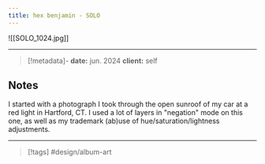 ```yaml
---
title: hex benjamin - SOLO
---
```

![[SOLO_1024.jpg]]

---
> [!metadata]-
> **date:** jun. 2024
> **client:** self
## Notes
I started with a photograph I took through the open sunroof of my car at a red light in Hartford, CT. I used a lot of layers in "negation" mode on this one, as well as my trademark (ab)use of hue/saturation/lightness adjustments.

---
> [!tags]
> #design/album-art
